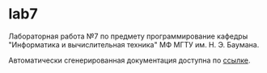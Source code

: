 # lab7
Лабораторная работа №7 по предмету программирование кафедры "Информатика и вычислительная техника" МФ МГТУ им. Н. Э. Баумана.
  
  
Автоматически сгенерированная документация доступна по [ссылке](https://nnagibator228.github.io/lab7/).
